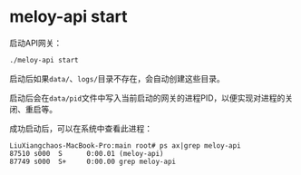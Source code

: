 # meloy-api start

启动API网关：

```bash
./meloy-api start
```

启动后如果`data/`、`logs/`目录不存在，会自动创建这些目录。

启动后会在`data/pid`文件中写入当前启动的网关的进程PID，以便实现对进程的关闭、重启等。

成功启动后，可以在系统中查看此进程：

```
LiuXiangchaos-MacBook-Pro:main root# ps ax|grep meloy-api
87510 s000  S      0:00.01 (meloy-api)
87749 s000  S+     0:00.00 grep meloy-api
```



